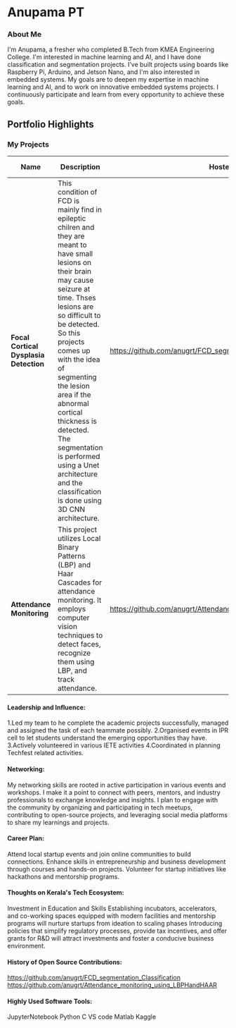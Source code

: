 # Anupama PT

### About Me

> 
I'm Anupama, a fresher who completed B.Tech from KMEA Engineering College. I'm interested in machine learning and AI, and I have done classification and segmentation projects. I’ve built projects using boards like Raspberry Pi, Arduino, and Jetson Nano, and I'm also interested in embedded systems. My goals are to deepen my expertise in machine learning and AI, and to work on innovative embedded systems projects. I continuously participate and learn from every opportunity to achieve these goals.

## Portfolio Highlights

### My Projects

| Name                | Description                                                               | Hosted Link                              | Repo Link                                                      |
|---------------------|---------------------------------------------------------------------------|------------------------------------------|----------------------------------------------------------------|
| **Focal Cortical Dysplasia Detection**  | This condition of FCD is mainly find in epileptic chilren and they are meant to have small lesions on their brain may cause seizure at time. Thses lesions are so difficult to be detected. So this projects comes up with the idea of segmenting the lesion area if the abnormal cortical thickness is detected. The segmentation is performed using a Unet architecture and the classification is done using 3D CNN architecture.                                           | https://github.com/anugrt/FCD_segmentation_Classification          |
| **Attendance Monitoring**  | This project utilizes Local Binary Patterns (LBP) and Haar Cascades for attendance monitoring. It employs computer vision techniques to detect faces, recognize them using LBP, and track attendance.                                           |  https://github.com/anugrt/Attendance_monitoring_using_LBPHandHAAR            |

#### Leadership and Influence:

1.Led my team to he complete the academic projects successfully, managed and assigned the task of each teammate possibly.
2.Organised events in IPR cell to let students understand the emerging opportunities thay have.
3.Actively volunteered in various IETE activities 
4.Coordinated in planning Techfest related activities.

#### Networking:

My networking skills are rooted in active participation in various events and workshops. I make it a point to connect with peers, mentors, and industry professionals to exchange knowledge and insights. I plan to engage with the community by organizing and participating in tech meetups, contributing to open-source projects, and leveraging social media platforms to share my learnings and projects.



#### Career Plan:

Attend local startup events and join online communities to build connections.
Enhance skills in entrepreneurship and business development through courses and hands-on projects.
Volunteer for startup initiatives like hackathons and mentorship programs.

#### Thoughts on Kerala's Tech Ecosystem:

Investment in Education and Skills
Establishing incubators, accelerators, and co-working spaces equipped with modern facilities and mentorship programs will nurture startups from ideation to scaling phases
Introducing policies that simplify regulatory processes, provide tax incentives, and offer grants for R&D will attract investments and foster a conducive business environment.

#### History of Open Source Contributions:

https://github.com/anugrt/FCD_segmentation_Classification 
https://github.com/anugrt/Attendance_monitoring_using_LBPHandHAAR 



#### Highly Used Software Tools:

JupyterNotebook
Python
C
VS code
Matlab
Kaggle
